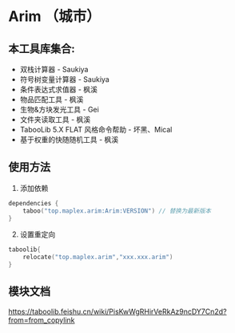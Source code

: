 # Arim （城市）

## 本工具库集合:
- 双栈计算器 - Saukiya
- 符号树变量计算器 - Saukiya
- 条件表达式求值器 - 枫溪
- 物品匹配工具 - 枫溪
- 生物&方块发光工具 - Gei
- 文件夹读取工具 - 枫溪
- TabooLib 5.X FLAT 风格命令帮助 - 坏黑、Mical
- 基于权重的快随随机工具 - 枫溪

## 使用方法

1. 添加依赖

```kts
dependencies {
    taboo("top.maplex.arim:Arim:VERSION") // 替换为最新版本
}
```

2. 设置重定向

```kts
taboolib{
    relocate("top.maplex.arim","xxx.xxx.arim")
}
```
## 模块文档
https://taboolib.feishu.cn/wiki/PisKwWgRHirVeRkAz9ncDY7Cn2d?from=from_copylink
